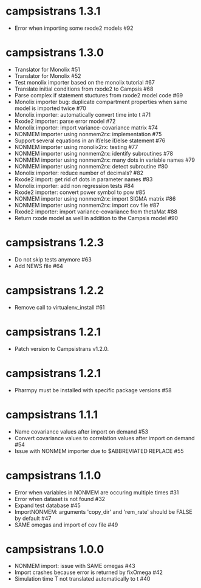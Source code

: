 # campsistrans 1.3.1

* Error when importing some rxode2 models #92

# campsistrans 1.3.0

* Translator for Monolix #51
* Translator for Monolix #52
* Test monolix importer based on the monolix tutorial #67
* Translate initial conditions from rxode2 to Campsis #68
* Parse complex if statement stuctures from rxode2 model code #69
* Monolix importer bug: duplicate compartment properties when same model is imported twice #70
* Monolix importer: automatically convert time into t #71
* Rxode2 importer: parse error model #72
* Monolix importer: import variance-covariance matrix #74
* NONMEM importer using nonmem2rx: implementation #75
* Support several equations in an if/else if/else statement #76
* NONMEM importer using monolix2rx: testing #77
* NONMEM importer using nonmem2rx: identify subroutines #78
* NONMEM importer using nonmem2rx: many dots in variable names #79
* NONMEM importer using nonmem2rx: detect subroutine #80
* Monolix importer: reduce number of decimals? #82
* Rxode2 import: get rid of dots in parameter names #83
* Monolix importer: add non regression tests #84
* Rxode2 importer: convert power symbol to pow #85
* NONMEM importer using nonmem2rx: import SIGMA matrix #86
* NONMEM importer using nonmem2rx: import cov file #87
* Rxode2 importer: import variance-covariance from thetaMat #88
* Return rxode model as well in addition to the Campsis model #90

# campsistrans 1.2.3

* Do not skip tests anymore #63
* Add NEWS file #64

# campsistrans 1.2.2

* Remove call to virtualenv_install #61

# campsistrans 1.2.1

* Patch version to Campsistrans v1.2.0.

# campsistrans 1.2.1

* Pharmpy must be installed with specific package versions #58

# campsistrans 1.1.1

* Name covariance values after import on demand #53
* Convert covariance values to correlation values after import on demand #54
* Issue with NONMEM importer due to $ABBREVIATED REPLACE #55

# campsistrans 1.1.0

* Error when variables in NONMEM are occuring multiple times #31
* Error when dataset is not found #32
* Expand test database #45
* ImportNONMEM: arguments 'copy_dir' and 'rem_rate' should be FALSE by default #47
* SAME omegas and import of cov file #49

# campsistrans 1.0.0
* NONMEM import: issue with SAME omegas #43
* Import crashes because error is returned by fixOmega #42
* Simulation time T not translated automatically to t #40
